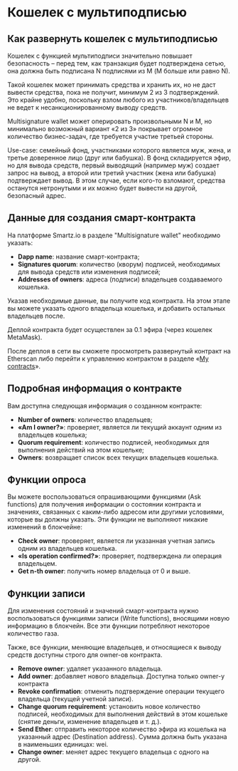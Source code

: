 # Кошелек с мультиподписью
## Как развернуть кошелек с мультиподписью

Кошелек с функцией мультиподписи значительно повышает безопасность – перед тем, как транзакция будет подтверждена сетью, она должна быть подписана N подписями из M (М больше или равно N).

Такой кошелек может принимать средства и хранить их, но не даст вывести средства, пока не получит, минимум 2 из 3 подтверждений. Это крайне удобно, поскольку взлом любого из участников/владельцев не ведет к несанкционированному выводу средств.

Multisignature wallet может оперировать произвольными N и M, но минимально возможный  вариант «2 из 3» покрывает огромное количество бизнес-задач, где требуется участие третьей стороны.

Use-case: семейный фонд, участниками которого является муж, жена, и третье доверенное лицо (друг или бабушка). В фонд складируется эфир, но для вывода средств, первый выводящий (например муж) создает запрос на вывод, а второй или третий участник (жена или бабушка) подтверждает вывод. В этом случае, если кого-то взломают, средства останутся нетронутыми и их можно будет вывести на другой, безопасный адрес.

## Данные для создания смарт-контракта

На платформе Smartz.io в разделе "Multisignature wallet" необходимо указать:

* **Dapp name**: название смарт-контракта;
* **Signatures quorum**: количество (кворум) подписей, необходимых для вывода средств или изменения подписей;
* **Addresses of owners**: адреса (подписи) владельцев создаваемого кошелька.

Указав необходимые данные, вы получите код контракта. На этом этапе вы можете указать одного владельца кошелька, и добавить остальных владельцев после.

Деплой контракта будет осуществлен за 0.1 эфира (через кошелек MetaMask).

После деплоя в сети вы сможете просмотреть развернутый контракт на Etherscan либо перейти к управлению контрактом в разделе «[My contracts](https://smartz.io/dashboard)».

## Подробная информация о контракте

Вам доступна следующая информация о созданном контракте:

* **Number of owners**: количество владельцев;
* **«Am I owner?»**: проверяет, является ли текущий аккаунт одним из владельцев кошелька;
* **Quorum requirement**: количество подписей, необходимых для выполнения действий на этом кошельке;
* **Owners**: возвращает список всех текущих владельцев кошелька.

## Функции опроса

Вы можете воспользоваться опрашивающими функциями (Ask functions) для получения информации о состоянии контракта и значениях, связанных с каким-либо адресом или другими условиями, которые вы должны указать. Эти функции не выполняют никакие изменений в блокчейне:

* **Check owner**: проверяет, является ли указанная учетная запись одним из владельцев кошелька.
* **«Is operation confirmed?»**: проверяет, подтверждена ли операция владельцем.
* **Get n-th owner**: получить номер владельца от 0 и выше.

## Функции записи

Для изменения состояний и значений смарт-контракта нужно воспользоваться функциями записи (Write functions), вносящими новую информацию в блокчейн. Все эти функции потребляют некоторое количество газа.

Также, все функции, меняющие владельцев, и относящиеся к выводу средств доступны строго для owner-ов контракта.

* **Remove owner**: удаляет указанного владельца.
* **Add owner**: добавляет нового владельца. Доступна только owner-у контракта
* **Revoke confirmation**: отменить подтверждение операции текущего владельца (текущей учетной записи).
* **Change quorum requirement**: установить новое количество подписей, необходимых для выполнения действий в этом кошельке (снятие деньги, изменение владельцев и т. д.).
* **Send Ether**: отправить некоторое количество эфира из кошелька на указанный адрес (Destination address). Сумма должна быть указана в наименьших единицах: wei.
* **Change owner**: меняет адрес текущего владельца с одного на другой.
